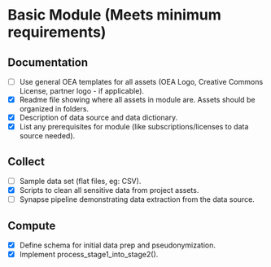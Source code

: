 # Basic Module (Meets minimum requirements)

## Documentation
- [ ] Use general OEA templates for all assets (OEA Logo, Creative Commons License, partner logo - if applicable).
- [x] Readme file showing where all assets in module are. Assets should be organized in folders.
- [x] Description of data source and data dictionary.
- [x] List any prerequisites for module (like subscriptions/licenses to data source needed).

## Collect
- [ ] Sample data set (flat files, eg: CSV).
- [x] Scripts to clean all sensitive data from project assets.
- [ ] Synapse pipeline demonstrating data extraction from the data source.

## Compute
- [x] Define schema for initial data prep and pseudonymization.
- [x] Implement process_stage1_into_stage2().
